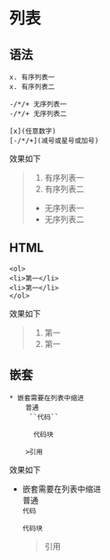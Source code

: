 # 列表

## 语法

    x. 有序列表一
    x. 有序列表二

    -/*/+ 无序列表一
    -/*/+ 无序列表二

``[x](任意数字)``  
``[-/*/+](减号或星号或加号)``

效果如下

>1. 有序列表一
>1. 有序列表二
>
>- 无序列表一
>- 无序列表二

## HTML

    <ol>
    <li>第一</li>
    <li>第一</li>
    </ol>

效果如下

><ol>
><li>第一</li>
><li>第一</li>
></ol>

## 嵌套

    * 嵌套需要在列表中缩进  
        普通  
         ``代码``  

          代码块

        >引用 

效果如下

* 嵌套需要在列表中缩进  
    普通  
     ``代码``  

      代码块

    >引用  
